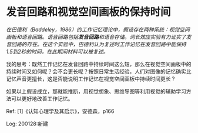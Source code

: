 # 发音回路和视觉空间画板的保持时间

*在巴德利（Baddeley，1986）的工作记忆理论中，假设存在两种系统：视觉空间画板和语音回路。语音回路包括**发音回路**和语音存储。词长效应实验有力证实了发音回路的存在。在这个实验中，巴德利认为复述时工作记忆在发音回路中能保持1.5到2秒的时间，在此期间材料可以被复述。*

我的思考：既然工作记忆在发音回路中持续时间这么短，那么在视觉空间画板中的持续时间又如何呢？会不会更长呢？按照日常生活经验，人们对图像的记忆确实比记忆声音更擅长，这是否能说明工作记忆在视觉空间画板中持续时间更长？

如果以上假设成立，那就能推断，用视觉想象、思维导图等利用视觉的辅助学习方法可以更好地改善工作记忆。

Ref:
[1]《认知心理学及其启示》，安德森，p166

Log:
200128:新建
